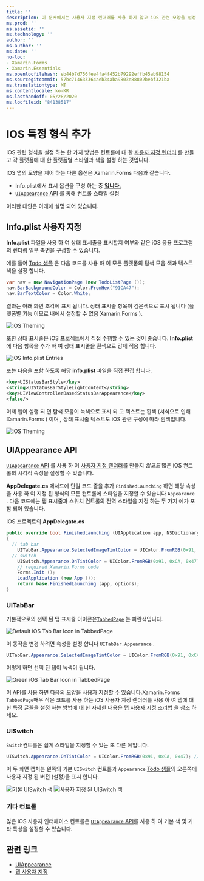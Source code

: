 ```yaml
---
title: ''
description: 이 문서에서는 사용자 지정 렌더러를 사용 하지 않고 iOS 관련 모양을 설정 하는 방법을 설명 Xamarin.Forms 합니다.
ms.prod: ''
ms.assetid: ''
ms.technology: ''
author: ''
ms.author: ''
ms.date: ''
no-loc:
- Xamarin.Forms
- Xamarin.Essentials
ms.openlocfilehash: eb44b7d756fee4fa4f452b79292effb45ab98154
ms.sourcegitcommit: 57bc714633364aeb34aba9803e88802bebf321ba
ms.translationtype: MT
ms.contentlocale: ko-KR
ms.lasthandoff: 05/28/2020
ms.locfileid: "84138517"
---
```

# <a name="adding-ios-specific-formatting"></a>IOS 특정 형식 추가

IOS 관련 형식을 설정 하는 한 가지 방법은 컨트롤에 대 한 [사용자 지정 렌더러](~/xamarin-forms/app-fundamentals/custom-renderer/index.md) 를 만들고 각 플랫폼에 대 한 플랫폼별 스타일과 색을 설정 하는 것입니다.

IOS 앱의 모양을 제어 하는 다른 옵션은 Xamarin.Forms 다음과 같습니다.

- Info.plist에서 표시 옵션을 구성 하는 중 [ **입니다.**](#info-plist)
- [ `UIAppearance` API](#uiappearance) 를 통해 컨트롤 스타일 설정

이러한 대안은 아래에 설명 되어 있습니다.

<a name="info-plist"/>

## <a name="customizing-infoplist"></a>Info.plist 사용자 지정

**Info.plist** 파일을 사용 하 여 상태 표시줄을 표시할지 여부와 같은 iOS 응용 프로그램의 렌더링 일부 측면을 구성할 수 있습니다.

예를 들어 [Todo 샘플](https://docs.microsoft.com/samples/xamarin/xamarin-forms-samples/todo) 은 다음 코드를 사용 하 여 모든 플랫폼의 탐색 모음 색과 텍스트 색을 설정 합니다.

```csharp
var nav = new NavigationPage (new TodoListPage ());
nav.BarBackgroundColor = Color.FromHex("91CA47");
nav.BarTextColor = Color.White;
```

결과는 아래 화면 조각에 표시 됩니다. 상태 표시줄 항목이 검은색으로 표시 됩니다 (플랫폼별 기능 이므로 내에서 설정할 수 없음 Xamarin.Forms ).

![](theme-images/status-default-sml.png "iOS Theming")

또한 상태 표시줄은 iOS 프로젝트에서 직접 수행할 수 있는 것이 좋습니다. **Info.plist** 에 다음 항목을 추가 하 여 상태 표시줄을 흰색으로 강제 적용 합니다.

![](theme-images/info-plist.png "iOS Info.plist Entries")

또는 다음을 포함 하도록 해당 **info.plist** 파일을 직접 편집 합니다.

```xml
<key>UIStatusBarStyle</key>
<string>UIStatusBarStyleLightContent</string>
<key>UIViewControllerBasedStatusBarAppearance</key>
<false/>
```

이제 앱이 실행 되 면 탐색 모음이 녹색으로 표시 되 고 텍스트는 흰색 (서식으로 인해 Xamarin.Forms ) 이며 *,* 상태 표시줄 텍스트도 iOS 관련 구성에 따라 흰색입니다.

![](theme-images/status-white-sml.png "iOS Theming")

<a name="uiappearance"/>

## <a name="uiappearance-api"></a>UIAppearance API

[ `UIAppearance` API](~/ios/user-interface/ios-ui/introduction-to-the-appearance-api.md) 를 사용 하 여 [사용자 지정 렌더러](~/xamarin-forms/app-fundamentals/custom-renderer/index.md)를 만들지 *않고도* 많은 iOS 컨트롤의 시각적 속성을 설정할 수 있습니다.

**AppDelegate.cs** 메서드에 단일 코드 줄을 추가 `FinishedLaunching` 하면 해당 속성을 사용 하 여 지정 된 형식의 모든 컨트롤에 스타일을 지정할 수 있습니다 `Appearance` . 다음 코드에는 탭 표시줄과 스위치 컨트롤의 전역 스타일을 지정 하는 두 가지 예가 포함 되어 있습니다.

IOS 프로젝트의 **AppDelegate.cs**

```csharp
public override bool FinishedLaunching (UIApplication app, NSDictionary options)
{
  // tab bar
    UITabBar.Appearance.SelectedImageTintColor = UIColor.FromRGB(0x91, 0xCA, 0x47); // green
  // switch
    UISwitch.Appearance.OnTintColor = UIColor.FromRGB(0x91, 0xCA, 0x47); // green
    // required Xamarin.Forms code
    Forms.Init ();
    LoadApplication (new App ());
    return base.FinishedLaunching (app, options);
}
```

### <a name="uitabbar"></a>UITabBar

기본적으로의 선택 된 탭 표시줄 아이콘은[`TabbedPage`](~/xamarin-forms/app-fundamentals/navigation/tabbed-page.md)
는 파란색입니다.

![](theme-images/tabbar-default.png "Default iOS Tab Bar Icon in TabbedPage")

이 동작을 변경 하려면 속성을 설정 합니다 `UITabBar.Appearance` .

```csharp
UITabBar.Appearance.SelectedImageTintColor = UIColor.FromRGB(0x91, 0xCA, 0x47); // green
```

이렇게 하면 선택 된 탭이 녹색이 됩니다.

![](theme-images/tabbar-custom.png "Green iOS Tab Bar Icon in TabbedPage")

이 API를 사용 하면 다음의 모양을 사용자 지정할 수 있습니다.Xamarin.Forms
`TabbedPage`매우 작은 코드를 사용 하는 iOS 사용자 지정 렌더러를 사용 하 여 탭에 대 한 특정 글꼴을 설정 하는 방법에 대 한 자세한 내용은 [탭 사용자 지정 조리법](https://github.com/xamarin/recipes/tree/master/Recipes/xamarin-forms/iOS/customize-tabs) 을 참조 하세요.

### <a name="uiswitch"></a>UISwitch

`Switch`컨트롤은 쉽게 스타일을 지정할 수 있는 또 다른 예입니다.

```csharp
UISwitch.Appearance.OnTintColor = UIColor.FromRGB(0x91, 0xCA, 0x47); // green
```

이 두 화면 캡처는 왼쪽의 기본 `UISwitch` 컨트롤과 `Appearance` [Todo 샘플](https://docs.microsoft.com/samples/xamarin/xamarin-forms-samples/todo)의 오른쪽에 사용자 지정 된 버전 (설정)을 표시 합니다.

![](theme-images/switch-default.png "기본 UISwitch 색") ![](theme-images/switch-custom.png "사용자 지정 된 UISwitch 색")

### <a name="other-controls"></a>기타 컨트롤

많은 iOS 사용자 인터페이스 컨트롤은 [ `UIAppearance` API](~/ios/user-interface/ios-ui/introduction-to-the-appearance-api.md)를 사용 하 여 기본 색 및 기타 특성을 설정할 수 있습니다.

## <a name="related-links"></a>관련 링크

- [UIAppearance](~/ios/user-interface/ios-ui/introduction-to-the-appearance-api.md)
- [탭 사용자 지정](https://github.com/xamarin/recipes/tree/master/Recipes/xamarin-forms/iOS/customize-tabs)
